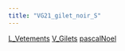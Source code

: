 ```yaml
---
title: "VG21_gilet_noir_S"
---
```


[L_Vetements](notes/equipements/L_Vetements.md) [V_Gilets](notes/equipements/vetements/V_Gilets.md) [pascalNoel](notes/utilisateurs/beneficiaires/pascalNoel.md)
